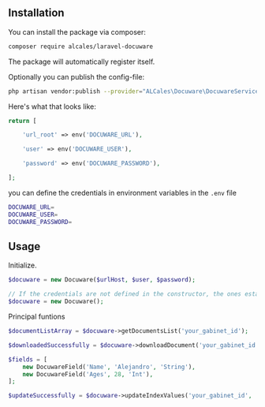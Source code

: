 ## Installation

You can install the package via composer:

``` bash
composer require alcales/laravel-docuware
```

The package will automatically register itself.

Optionally you can publish the config-file:

```bash
php artisan vendor:publish --provider="ALCales\Docuware\DocuwareServiceProvider" --tag="config"
```

Here's what that looks like:

```php
return [

    'url_root' => env('DOCUWARE_URL'),

    'user' => env('DOCUWARE_USER'),

    'password' => env('DOCUWARE_PASSWORD'),

];
```

you can define the credentials in environment variables in the `.env` file
 ``` bash
DOCUWARE_URL=
DOCUWARE_USER=
DOCUWARE_PASSWORD=
 ```

## Usage

Initialize.

```php
$docuware = new Docuware($urlHost, $user, $password);

// If the credentials are not defined in the constructor, the ones established in the environment variables of the `.env` file will be obtained.
$docuware = new Docuware();
```

Principal funtions

```php
$documentListArray = $docuware->getDocumentsList('your_gabinet_id');

$downloadedSuccessfully = $docuware->downloadDocument('your_gabinet_id', 'your_document_id', 'your_storage_path');

$fields = [
    new DocuwareField('Name', 'Alejandro', 'String'),
    new DocuwareField('Ages', 28, 'Int'),
];

$updateSuccessfully = $docuware->updateIndexValues('your_gabinet_id', 'your_document_id', $fields);
```

